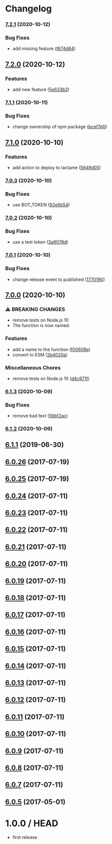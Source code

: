 # Changelog

### [7.2.1](https://www.github.com/cheminfo-js/test/compare/v7.2.0...v7.2.1) (2020-10-12)


### Bug Fixes

* add missing feature ([f674d64](https://www.github.com/cheminfo-js/test/commit/f674d64689777e41f07b2a875b83127049d36ab9))

## [7.2.0](https://www.github.com/cheminfo-js/test/compare/v7.1.1...v7.2.0) (2020-10-12)


### Features

* add new feature ([5e633b2](https://www.github.com/cheminfo-js/test/commit/5e633b2c73d4af3353748b8b8c4a04cd8dfbfe81))

### [7.1.1](https://www.github.com/cheminfo-js/test/compare/v7.1.0...v7.1.1) (2020-10-11)


### Bug Fixes

* change ownership of npm package ([bcef7d0](https://www.github.com/cheminfo-js/test/commit/bcef7d026768f869b66bac36acf917698880a34a))

## [7.1.0](https://www.github.com/cheminfo-js/test/compare/v7.0.3...v7.1.0) (2020-10-10)


### Features

* add action to deploy to lactame ([5649d05](https://www.github.com/cheminfo-js/test/commit/5649d05ed8d6f864d1c31d0af9ed8a22d265d4f2))

### [7.0.3](https://www.github.com/cheminfo-js/test/compare/v7.0.2...v7.0.3) (2020-10-10)


### Bug Fixes

* use BOT_TOKEN ([92e6b54](https://www.github.com/cheminfo-js/test/commit/92e6b545e3c6a5129d55cd15cb48df8c80a4cc88))

### [7.0.2](https://www.github.com/cheminfo-js/test/compare/v7.0.1...v7.0.2) (2020-10-10)


### Bug Fixes

* use a test token ([3a9078d](https://www.github.com/cheminfo-js/test/commit/3a9078ddd3770000238f12ebde9a3d9f65b5d019))

### [7.0.1](https://www.github.com/cheminfo-js/test/compare/v7.0.0...v7.0.1) (2020-10-10)


### Bug Fixes

* change release event to published ([1770190](https://www.github.com/cheminfo-js/test/commit/1770190a6ffc2e6465a8163aa9347bfb8dc8bd66))

## [7.0.0](https://www.github.com/cheminfo-js/test/compare/v6.1.3...v7.0.0) (2020-10-10)


### ⚠ BREAKING CHANGES

* remove tests on Node.js 10
* The function is now named.

### Features

* add a name to the function ([f00608e](https://www.github.com/cheminfo-js/test/commit/f00608eeea57ef9f568173f9e06ff8cd2c7294d9))
* convert to ESM ([2b4020a](https://www.github.com/cheminfo-js/test/commit/2b4020a9f8c33022a4ea1739ef0869e69d791266))


### Miscellaneous Chores

* remove tests on Node.js 10 ([d4c671f](https://www.github.com/cheminfo-js/test/commit/d4c671f9d91c7869a6384a0ba66ff8b5025b5e08))

### [6.1.3](https://www.github.com/cheminfo-js/test/compare/v6.1.2...v6.1.3) (2020-10-09)


### Bug Fixes

* remove bad text ([56bf2ac](https://www.github.com/cheminfo-js/test/commit/56bf2acb1ddddf0a84cc50dae43768e91b961bd9))

### [6.1.2](https://github.com/cheminfo-js/test/compare/v6.1.1...v6.1.2) (2020-10-09)

## [6.1.1](https://github.com/cheminfo-js/test/compare/v6.1.0...v6.1.1) (2019-06-30)



<a name="6.0.26"></a>
## [6.0.26](https://github.com/cheminfo-js/test/compare/v6.0.25...v6.0.26) (2017-07-19)



<a name="6.0.25"></a>
## [6.0.25](https://github.com/cheminfo-js/test/compare/v6.0.24...v6.0.25) (2017-07-19)



<a name="6.0.24"></a>
## [6.0.24](https://github.com/cheminfo-js/test/compare/v6.0.23...v6.0.24) (2017-07-11)



<a name="6.0.23"></a>
## [6.0.23](https://github.com/cheminfo-js/test/compare/v6.0.22...v6.0.23) (2017-07-11)



<a name="6.0.22"></a>
## [6.0.22](https://github.com/cheminfo-js/test/compare/v6.0.21...v6.0.22) (2017-07-11)



<a name="6.0.21"></a>
## [6.0.21](https://github.com/cheminfo-js/test/compare/v6.0.20...v6.0.21) (2017-07-11)



<a name="6.0.20"></a>
## [6.0.20](https://github.com/cheminfo-js/test/compare/v6.0.19...v6.0.20) (2017-07-11)



<a name="6.0.19"></a>
## [6.0.19](https://github.com/cheminfo-js/test/compare/v6.0.18...v6.0.19) (2017-07-11)



<a name="6.0.18"></a>
## [6.0.18](https://github.com/cheminfo-js/test/compare/v6.0.17...v6.0.18) (2017-07-11)



<a name="6.0.17"></a>
## [6.0.17](https://github.com/cheminfo-js/test/compare/v6.0.16...v6.0.17) (2017-07-11)



<a name="6.0.16"></a>
## [6.0.16](https://github.com/cheminfo-js/test/compare/v6.0.15...v6.0.16) (2017-07-11)



<a name="6.0.15"></a>
## [6.0.15](https://github.com/cheminfo-js/test/compare/v6.0.14...v6.0.15) (2017-07-11)



<a name="6.0.14"></a>
## [6.0.14](https://github.com/cheminfo-js/test/compare/v6.0.13...v6.0.14) (2017-07-11)



<a name="6.0.13"></a>
## [6.0.13](https://github.com/cheminfo-js/test/compare/v6.0.12...v6.0.13) (2017-07-11)



<a name="6.0.12"></a>
## [6.0.12](https://github.com/cheminfo-js/test/compare/v6.0.11...v6.0.12) (2017-07-11)



<a name="6.0.11"></a>
## [6.0.11](https://github.com/cheminfo-js/test/compare/v6.0.10...v6.0.11) (2017-07-11)



<a name="6.0.10"></a>
## [6.0.10](https://github.com/cheminfo-js/test/compare/v6.0.9...v6.0.10) (2017-07-11)



<a name="6.0.9"></a>
## [6.0.9](https://github.com/cheminfo-js/test/compare/v6.0.8...v6.0.9) (2017-07-11)



<a name="6.0.8"></a>
## [6.0.8](https://github.com/cheminfo-js/test/compare/v6.0.7...v6.0.8) (2017-07-11)



<a name="6.0.7"></a>
## [6.0.7](https://github.com/cheminfo-js/test/compare/v6.0.6...v6.0.7) (2017-07-11)



<a name="6.0.5"></a>
## [6.0.5](https://github.com/cheminfo-js/test/compare/v6.0.4...v6.0.5) (2017-05-01)



1.0.0 / HEAD
============

* first release
